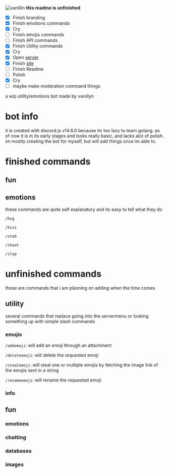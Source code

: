![vanillin](https://cdn.upload.systems/uploads/qM6Hlpkc.png)
**this readme is unfinished**

- [x] Finish branding
- [x] Finish emotions commands
- [x] Cry
- [ ] Finish emojis commands 
- [ ] Finish API commands
- [x] Finish Utility commands
- [x] Cry
- [x] Open [server](https://discord.gg/7bydMKCHkG)
- [x] Finish [site](https://vanillyn.tk/vanillin)
- [ ] Finish Readme
- [ ] Polish
- [x] Cry
- [ ] maybe make moderation command things

a wip utility/emotions bot made by vanillyn

# bot info

it is created with discord.js v14.6.0 because im too lazy to learn golang. 
as of now it is in its early stages and looks really basic, and lacks alot of polish. 
im mostly creating the bot for myself, but will add things once im able to. 
# finished commands

## fun

## emotions

these commands are quite self explanatory and its easy to tell what they do

`/hug`

`/kiss`

`/stab`

`/shoot`

`/slap`

# unfinished commands

these are commands that i am planning on adding when the time comes

## utility

several commands that replace going into the servermenu or looking something up with simple slash commands

### emojis

`/addemoji`: will add an emoji through an attachment

`/deleteemoji`: will delete the requested emoji

`/stealemoji`: will steal one or multiple emojis by fetching the image link of the emojis sent in a string

`/renameemoji`: will rename the requested emoji

### info
## fun
### emotions
### chatting
### databases
### images
